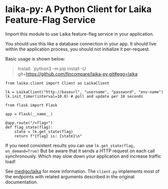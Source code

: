 # laika-py: A Python Client for Laika Feature-Flag Service

Import this module to use Laika feature-flag service in your application.

You should use this like a database connection in your app. It should live
within the application process, you should not initialize it per-request.

Basic usage is shown below:

> Install: `python3 -m pip install -U git+https://github.com/fincompare/laika-py.git#egg=laika

```
from laika.client import Client as LaikaClient

lk = LaikaClient("http://baseurl", "username", "password", "env-name")
lk.init_timer(interval=10.0) # poll and update per 10 seconds

from flask import Flask

app = Flask(__name__)

@app.route("/<flag>")
def flag_state(flag):
    state = lk.get_state(flag)
    return f"{flag} is: {state}\n"

```

If you need consistent results you can use `lk.get_state(flag, on_demand=True)`
But be aware that it sends a HTTP request on each call synchronously. Which may
slow down your application and increase traffic load!

See [medigo/laika](https://github.com/medigo/laika.git) for more information.
The `client.py` implements most of the endpoints with related arguments described
in the original documentation.
